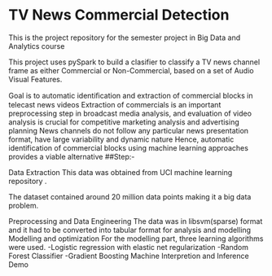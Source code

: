 # TV News Commercial Detection

This is the project repository for the semester project in Big Data and Analytics course

This project uses pySpark to build a clasifier to classify a TV news channel frame as either Commercial or Non-Commercial, based on a set of Audio Visual Features.

Goal is to automatic identiﬁcation and extraction of commercial blocks in telecast news videos Extraction of commercials is an important preprocessing step in broadcast media analysis, and evaluation of video analysis is crucial for competitive marketing analysis and advertising planning News channels do not follow any particular news presentation format, have large variability and dynamic nature Hence, automatic identification of commercial blocks using machine learning approaches provides a viable alternative ##Step:-

Data Extraction This data was obtained from UCI machine learning repository . 

The dataset contained around 20 million data points making it a big data problem. 

Preprocessing and Data Engineering The data was in libsvm(sparse) format and it had to be converted into tabular format for analysis and modelling Modelling and optimization For the modelling part, three learning algorithms were used. -Logistic regression with elastic net regularization -Random Forest Classifier -Gradient Boosting Machine Interpretion and Inference Demo
